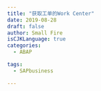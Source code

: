 ```yaml
---
title: "获取工单的Work Center"
date: 2019-08-28
draft: false
author: Small Fire
isCJKLanguage: true
categories: 
  - ABAP

tags: 
  - SAPbusiness

---
```




